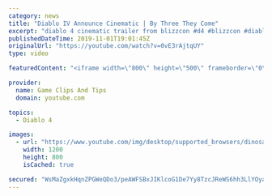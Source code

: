 ```yaml
---
category: news
title: "Diablo IV Announce Cinematic | By Three They Come"
excerpt: "diablo 4 cinematic trailer from blizzcon #d4 #blizzcon #diablo."
publishedDateTime: 2019-11-01T19:01:45Z
originalUrl: "https://youtube.com/watch?v=0vE3rAjtqUY"
type: video

featuredContent: "<iframe width=\"800\" height=\"500\" frameborder=\"0\" src=\"https://www.youtube.com/embed/0vE3rAjtqUY\" allow=\"accelerometer; autoplay; encrypted-media; gyroscope; picture-in-picture\" allowfullscreen></iframe>"

provider:
  name: Game Clips And Tips
  domain: youtube.com

topics:
  - Diablo 4

images:
  - url: "https://www.youtube.com/img/desktop/supported_browsers/dinosaur.png"
    width: 1200
    height: 800
    isCached: true

secured: "WsMaZgxkHqnZPGWeQDo3/peAWFSBxJIKlcoG1De7Yy8TzcJReWS6hh3LlYOyazGAKtFOh9FW/g8Df+vPpQxPBCZrORWTxkfPBbXzZbN9dAxFPlr+Y000dGds2Dek79ldkkauMBVIxHVjVwch6Fs7xxxhNAWdPmkIxlaNHB48JqeQx2J7hV3fDQBV4ybkTqhNBoZ1f2+74SCWJc9NkeMgf+1k2XkzGQX6+wMWNDsNTw6D1ysFWI3pc7QD83ZMLD7iiSu47OkjlZEaGYaC9/3JszHG6Tt4lZT5Jsxv3jGRuY9a0BtBCJlENB77AtDIKfxEB9oKM+rGmlddZZ+GHzzj5/Po8G7wGD75E96KNeRV/gBtpClk0mlKBUYUwjc8AJAAqsNABEVkZndmhrNDC9ciLw==;V6Y59YpECZ0nQl1kdMBJAw=="
---
```


